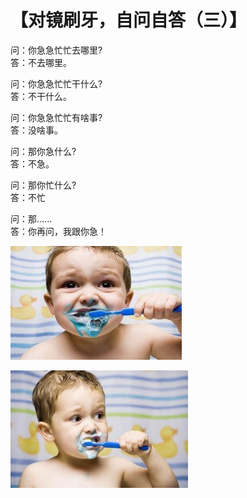 # 【对镜刷牙，自问自答（三）】

问：你急急忙忙去哪里?  
答：不去哪里。

问：你急急忙忙干什么?  
答：不干什么。

问：你急急忙忙有啥事?  
答：没啥事。

问：那你急什么?  
答：不急。

问：那你忙什么?  
答：不忙

问：那......  
答：你再问，我跟你急！

![](46a.jpg)

![](46b.jpg)
